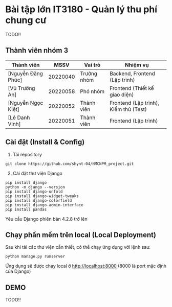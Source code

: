 # Bài tập lớn IT3180 - Quản lý thu phí chung cư
TODO!!

## Thành viên nhóm 3
| Thành viên                                        | MSSV     | Vai trò     | Nhiệm vụ                              |
| ------------------------------------------------- | -------- | ----------- | ------------------------------------- |
| [Nguyễn Đăng Phúc]  | 20220040 | Trưởng nhóm | Backend, Frontend (Lập trình)         |
| [Vũ Trường An]       | 20220058 | Phó nhóm    | Frontend (Thiết kế giao diện)         |
| [Nguyễn Ngọc Kiệt]   | 20220052 | Thành viên | Frontend (Lập trình), Kiểm thử (Test) |
| [Lê Danh Vinh] | 20220051 | Thành viên | Frontend (Lập trình)                  |
## Cài đặt (Install & Config)
1. Tải repository
```
git clone https://github.com/shynt-04/NMCNPM_project.git
```
2. Cài đặt thư viện Django
```
pip install django
python -m django --version
pip install django-unfold
pip install django-widget-tweaks
pip install django-colorfield
pip install django-admin-interface
pip install pandas
```
Yêu cầu Django phiên bản 4.2.8 trở lên

## Chạy phần mềm trên local (Local Deployment)
Sau khi tải các thư viện cần thiết, có thể chạy ứng dụng với lệnh sau:
```
python manage.py runserver
```
Ứng dụng sẽ được chạy local ở [http://localhost:8000](http://localhost:8000) (8000 là port mặc định của Django)

## DEMO 
TODO!!


